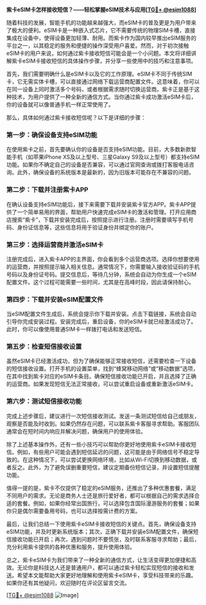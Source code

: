 **紫卡eSIM卡怎样接收短信？——轻松掌握eSIM技术与应用[[TG💪+ @esim1088](https://t.me/s/esim1088)]**

随着科技的发展，智能手机的功能越来越强大，而eSIM卡的普及更是为用户带来了极大的便利。eSIM卡是一种嵌入式芯片，它不需要传统的物理SIM卡槽，直接集成在设备中，使得设备更加轻薄、耐用。而紫卡作为国内较早推出eSIM服务的平台之一，以其稳定的服务和便捷的操作深受用户喜爱。然而，对于初次接触eSIM卡的用户来说，如何通过紫卡接收短信可能会是一个小问题。本文将详细讲解紫卡eSIM卡接收短信的具体操作步骤，并分享一些使用中的技巧和注意事项。

首先，我们需要明确什么是eSIM卡以及它的工作原理。eSIM卡不同于传统SIM卡，它无需实体卡槽，可以直接通过网络下载运营商配置文件。这意味着，你可以在同一设备上同时激活多个号码，或者根据需求随时切换运营商。紫卡正是基于这种技术，为用户提供了一种全新的通信方式。当你通过紫卡成功激活eSIM卡后，你的设备就可以像普通手机一样正常使用了。

那么，具体如何通过紫卡接收短信呢？以下是详细的步骤：

### 第一步：确保设备支持eSIM功能

在使用紫卡之前，首先要确认你的设备是否支持eSIM功能。目前，大多数新款智能手机（如苹果iPhone XS及以上型号、三星Galaxy S9及以上型号）都支持eSIM功能。如果你不确定自己的设备是否兼容，可以通过官网查询或拨打客服电话咨询。此外，确保设备的系统版本是最新的，因为旧版本可能存在不兼容的问题。

### 第二步：下载并注册紫卡APP

在确认设备支持eSIM功能后，接下来需要下载并安装紫卡官方APP。紫卡APP提供了一个简单易用的界面，帮助用户快速完成eSIM卡的激活和管理。打开应用商店搜索“紫卡”，下载并安装完成后，按照提示进行注册。注册时需要填写手机号码、身份证信息等，这些信息将用于验证身份并绑定你的账户。

### 第三步：选择运营商并激活eSIM卡

注册完成后，进入紫卡APP的主界面，你会看到多个运营商选项。选择你想要使用的运营商，并按照提示输入相关信息。通常情况下，你需要输入接收验证码的手机号码以及身份证号码。提交信息后，等待几分钟，系统会自动为你生成一个eSIM配置文件。这个过程可能需要一些时间，尤其是在高峰时段，因此请保持耐心。

### 第四步：下载并安装eSIM配置文件

当eSIM配置文件生成后，系统会提示你下载并安装。点击下载链接，系统会自动引导你完成安装过程。安装完成后，重启设备，你的eSIM卡就已经激活成功了。此时，你可以像使用普通SIM卡一样拨打电话和发送短信。

### 第五步：检查短信接收设置

虽然eSIM卡已经激活成功，但为了确保能够正常接收短信，还需要检查一下设备的短信接收设置。打开手机的设置菜单，找到“蜂窝移动网络”或“移动数据”选项，在其中找到紫卡对应的eSIM卡条目。确保短信接收功能已开启，并且选择了正确的运营商。如果发现短信无法正常接收，可以尝试重启设备或重新激活eSIM卡。

### 第六步：测试短信接收功能

完成上述步骤后，建议进行一次短信接收测试。发送一条测试短信给自己或朋友，观察是否能及时收到。如果仍然存在问题，可以联系紫卡客服寻求帮助。客服团队通常会在短时间内响应并解决问题，确保用户的使用体验。

除了上述基本操作外，还有一些小技巧可以帮助你更好地使用紫卡eSIM卡接收短信。例如，有些用户可能会遇到短信延迟的问题，这可能是由于网络信号不稳定导致的。在这种情况下，可以尝试更换网络环境，比如从Wi-Fi切换到移动数据，或者反之。此外，为了避免误删重要短信，建议定期备份短信记录，并设置短信提醒功能。

值得一提的是，紫卡不仅提供了稳定的eSIM服务，还推出了多种优惠套餐，满足不同用户的需求。无论是商务人士还是旅行爱好者，都可以根据自己的需求选择合适的套餐。例如，如果你经常出国旅行，可以选择包含国际漫游服务的套餐；如果你只是偶尔需要备用号码，也可以选择按需计费的方案。

最后，让我们总结一下使用紫卡eSIM卡接收短信的关键点。首先，确保设备支持eSIM功能，并及时更新系统版本；其次，正确下载并安装eSIM配置文件，确保短信接收功能已开启；再次，遇到问题时不要慌张，及时联系客服寻求帮助；最后，充分利用紫卡提供的各种优惠和服务，提升使用体验。

总之，紫卡eSIM卡为我们带来了一种全新的通信方式，让生活变得更加便捷和高效。无论你是科技达人还是普通用户，都可以通过紫卡轻松实现短信的接收和发送。希望本文能帮助大家更好地理解和使用紫卡eSIM卡，享受科技带来的乐趣。如果你还有其他疑问，欢迎随时在评论区留言交流。

[[TG💪+ @esim1088](https://t.me/s/esim1088) ![Image](https://i.postimg.cc/4NQfJmqS/Snipaste-2025-05-13-00-14-12.png)]